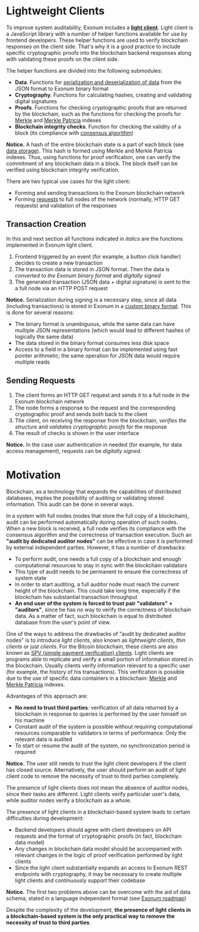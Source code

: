 # Lightweight Clients

To improve system auditability, Exonum includes a [**light
client**](https://github.com/exonum/exonum-client). Light client is a
JavaScript library with a number of helper functions available for use by
frontend developers. These helper functions are used to
verify blockchain responses on the client side. That's why it is a good practice
to include specific cryptographic proofs into the blockchain backend responses
along with validating these proofs on the client side.

The helper functions are divided into the following submodules:

- **Data**. Functions for [serialization and deserialization of
  data](../advanced/serialization) from the JSON format to
  Exonum binary format
- **Cryptography**. Functions for calculating hashes, creating
  and validating digital signatures
- **Proofs**. Functions for checking cryptographic proofs that
  are returned by the blockchain, such as the functions for
  checking the proofs for [Merkle](../advanced/merkle-index)
  and [Merkle Patricia](../advanced/merkle-patricia-index) indexes
- **Blockchain integrity checks**. Function for checking the
  validity of a block (its compliance with [consensus
  algorithm](../advanced/consensus/consensus))

**Notice.** A hash of the entire blockchain state is a part of each block
(see [data storage](storage.md)). This hash is formed using Merkle
and Merkle Patricia indexes. Thus, using functions for proof verification, one can
verify the commitment of any blockchain data in a block. The block itself
can be verified using blockchain integrity verification.

There are two typical use cases for the light client:

- Forming and sending transactions to the Exonum blockchain network
- Forming [requests](services.md#read-requests) to full nodes of the network
  (normally, HTTP GET requests) and validation of the responses

## Transaction Creation

In this and next section all functions indicated in *italics* are the functions
implemented in Exonum light client.

1. Frontend triggered by an event (for example, a button click handler)
  decides to create a new transaction
2. The transaction data is stored in JSON format. Then the data is
  *converted to the Exonum binary format* and *digitally signed*
3. The generated transaction (JSON data + digital signature) is sent to the
  a full node via an HTTP POST request

**Notice.** Serialization during signing is a necessary step, since all
data (including transactions) is stored in Exonum in a [custom binary
format](../advanced/serialization.md). This is done for several reasons:

- The binary format is unambiguous, while the same data can have multiple JSON
  representations (which would lead to different hashes of logically the same data)
- The data stored in the binary format consumes less disk space
- Access to a field in a binary format can be implemented using fast pointer
  arithmetic; the same operation for JSON data would require multiple reads

## Sending Requests

1. The client forms an HTTP GET request and sends it to a full node in the Exonum
  blockchain network
2. The node forms a response to the request and the corresponding
  cryptographic proof and sends both back to the client
3. The client, on receiving the response from the blockchain, *verifies the structure*
  and *validates cryptographic proofs* for the response
4. The result of checks is shown in the user interface

**Notice.**  In the case user authentication in needed (for example, for data
access management), requests can be *digitally signed*.

# Motivation

Blockchain, as a technology that expands the capabilities of distributed
databases, implies the possibility of auditing or validating stored
information. This audit can be done in several ways.

In a system with full nodes (nodes that store the full copy of a blockchain),
audit can be performed automatically during operation of such nodes. When a new
block is received, a full node verifies its compliance with the
consensus algorithm and the correctness of transaction execution. Such an
**"audit by dedicated auditor nodes"** can be effective in case it is performed
by external independent parties. However, it has a number of drawbacks:

- To perform audit, one needs a full copy of a blockchain and
  enough computational resources to stay in sync with the blockchain validators
- This type of audit needs to be permanent to ensure the correctness of
  system state
- In order to start auditing, a full auditor node must reach the current height
  of the blockchain. This could take long time, especially if
  the blockchain has substantial transaction throughput
- **An end user of the system is forced to trust pair "validators" +
  "auditors"**, since he has no way to verify the correctness of blockchain
  data. As a matter of fact, such blockchain is equal to distributed database
  from the user's point of view.

One of the ways to address the drawbacks of "audit by dedicated auditor
nodes" is to introduce *light clients*, also known as
*lightweight clients*, *thin clients* or just *clients*. For the Bitcoin
blockchain, these clients are also known as [SPV (simple payment verification)
clients](https://en.bitcoin.it/wiki/Thin_Client_Security). Light clients are
programs able to replicate and verify a small portion of information stored in the
blockchain. Usually clients verify information relevant to a specific
user (for example, the history of his transactions). This verification is
possible due to the use of specific data containers in a blockchain:
[Merkle](http://exonum.com/doc/advanced/merkle-index) and [Merkle
Patricia](http://exonum.com/doc/advanced/merkle-patricia-index) indexes.

Advantages of this approach are:

- **No need to trust third parties**: verification of
  all data returned by a blockchain in response to queries is performed by the
  user himself on his machine
- Constant audit of the system is possible without requiring
  computational resources comparable to validators in terms of performance. Only
  the relevant data is audited
- To start or resume the audit of the system, no synchronization period is
  required

**Notice.** The user still needs to trust the light client developers if the client
has closed source. Alternatively, the user should perform an
audit of light client code to remove the necessity of trust to
third parties completely.

The presence of light clients does not mean the absence of auditor nodes, since
their tasks are different. Light clients verify particular user's data, while
auditor nodes verify a blockchain as a whole.

The presence of light clients in a blockchain-based system leads to certain
difficulties during development:

- Backend developers should agree with client developers on API requests and
  the format of cryptographic proofs (in fact, blockchain data model)
- Any changes in blockchain data model should be accompanied with relevant
  changes in the logic of proof verification performed by light clients
- Since the light client substantially expands an access to Exonum REST endpoints
  with cryptography, it may be necessary to create multiple light clients and
  continuously support their codebase

**Notice.** The first two problems above can be overcome with the aid of data
schema, stated in a language independent format (see [Exonum
roadmap](../dev/roadmap.md))

Despite the complexity of the development, **the presence of
light clients in a blockchain-based system is the only practical way to remove
the necessity of trust to third parties**.
